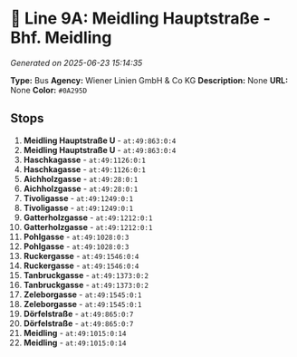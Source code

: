 # 🚌 Line 9A: Meidling Hauptstraße - Bhf. Meidling

*Generated on 2025-06-23 15:14:35*

**Type:** Bus
**Agency:** Wiener Linien GmbH & Co KG
**Description:** None
**URL:** None
**Color:** `#0A295D`

## Stops

1. **Meidling Hauptstraße U** - `at:49:863:0:4`
2. **Meidling Hauptstraße U** - `at:49:863:0:4`
3. **Haschkagasse** - `at:49:1126:0:1`
4. **Haschkagasse** - `at:49:1126:0:1`
5. **Aichholzgasse** - `at:49:28:0:1`
6. **Aichholzgasse** - `at:49:28:0:1`
7. **Tivoligasse** - `at:49:1249:0:1`
8. **Tivoligasse** - `at:49:1249:0:1`
9. **Gatterholzgasse** - `at:49:1212:0:1`
10. **Gatterholzgasse** - `at:49:1212:0:1`
11. **Pohlgasse** - `at:49:1028:0:3`
12. **Pohlgasse** - `at:49:1028:0:3`
13. **Ruckergasse** - `at:49:1546:0:4`
14. **Ruckergasse** - `at:49:1546:0:4`
15. **Tanbruckgasse** - `at:49:1373:0:2`
16. **Tanbruckgasse** - `at:49:1373:0:2`
17. **Zeleborgasse** - `at:49:1545:0:1`
18. **Zeleborgasse** - `at:49:1545:0:1`
19. **Dörfelstraße** - `at:49:865:0:7`
20. **Dörfelstraße** - `at:49:865:0:7`
21. **Meidling** - `at:49:1015:0:14`
22. **Meidling** - `at:49:1015:0:14`